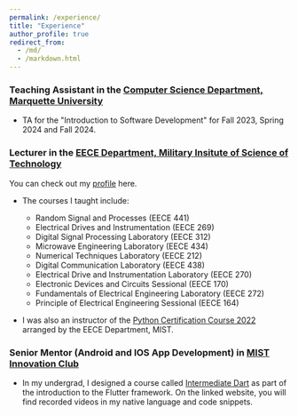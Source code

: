 ```yaml
---
permalink: /experience/
title: "Experience"
author_profile: true
redirect_from: 
  - /md/
  - /markdown.html
---
```

### Teaching Assistant in the  <a href="https://www.marquette.edu/computer-science/" target="_blank">Computer Science Department, Marquette University</a>
-  TA for the "Introduction to Software Development" for Fall 2023, Spring 2024 and Fall 2024.

### Lecturer in the <a href="https://mist.ac.bd/department/eece" target="_blank">EECE Department, Military Insitute of Science of Technology </a>  
You can check out my <a href="https://mist.ac.bd/department/eece/facultyMembers/dibaloke_chanda-371" target="_blank">profile</a> here.
- The courses I taught include:
  - Random Signal and Processes (EECE 441)
  - Electrical Drives and Instrumentation (EECE 269)
  - Digital Signal Processing Laboratory (EECE 312)
  - Microwave Engineering Laboratory (EECE 434)
  - Numerical Techniques Laboratory (EECE 212)
  - Digital Communication Laboratory (EECE 438)
  - Electrical Drive and Instrumentation Laboratory (EECE 270)
  - Electronic Devices and Circuits Sessional (EECE 170)
  - Fundamentals of Electrical Engineering Laboratory (EECE 272)
  - Principle of Electrical Engineering Sessional (EECE 164)
 
- I was also an instructor of the <a href="https://eece.gitbook.io/python-certification-course-2022" target="_blank">Python Certification Course 2022</a>  arranged by the EECE Department, MIST.

### Senior Mentor (Android and IOS App Development) in <a href="https://innovationclub.mist.ac.bd/" target="_blank">MIST Innovation Club</a>
- In my undergrad, I designed a course called <a href="https://eece.gitbook.io/mist-innovation-club-flutter-course-1" target="_blank">Intermediate Dart</a>
  as part of the introduction to the Flutter framework. On the linked website, you will find recorded videos in my native language and code snippets.
